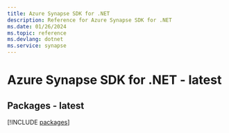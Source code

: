 ```yaml
---
title: Azure Synapse SDK for .NET
description: Reference for Azure Synapse SDK for .NET
ms.date: 01/26/2024
ms.topic: reference
ms.devlang: dotnet
ms.service: synapse
---
```

# Azure Synapse SDK for .NET - latest
## Packages - latest
[!INCLUDE [packages](synapse-index.md)]